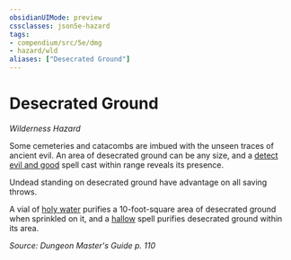 ```yaml
---
obsidianUIMode: preview
cssclasses: json5e-hazard
tags:
- compendium/src/5e/dmg
- hazard/wld
aliases: ["Desecrated Ground"]
---
```

# Desecrated Ground
*Wilderness Hazard*  

Some cemeteries and catacombs are imbued with the unseen traces of ancient evil. An area of desecrated ground can be any size, and a [detect evil and good](4-Resources/Compendium/spells/detect-evil-and-good.md) spell cast within range reveals its presence.

Undead standing on desecrated ground have advantage on all saving throws.

A vial of [holy water](4-Resources/Compendium/items/holy-water-flask.md) purifies a 10-foot-square area of desecrated ground when sprinkled on it, and a [hallow](4-Resources/Compendium/spells/hallow.md) spell purifies desecrated ground within its area.

*Source: Dungeon Master's Guide p. 110*
